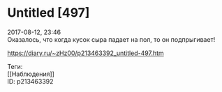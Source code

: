 Untitled [497]
===============

   
 2017-08-12, 23:46   
  Оказалось, что когда кусок сыра падает на пол, то он подпрыгивает!   
    
 <https://diary.ru/~zHz00/p213463392_untitled-497.htm>   
   
 Теги:   
 [[Наблюдения]]   
 ID: p213463392